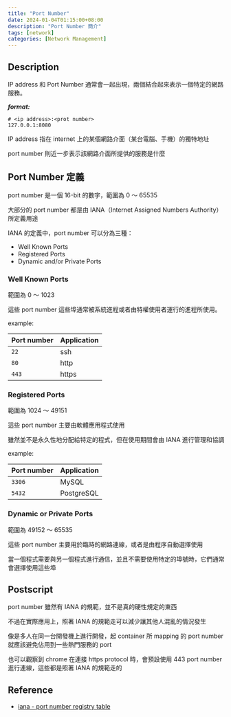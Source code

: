 ```yaml
---
title: "Port Number"
date: 2024-01-04T01:15:00+08:00
description: "Port Number 簡介"
tags: [network]
categories: [Network Management]
---
```


## Description

IP address 和 Port Number 通常會一起出現，兩個結合起來表示一個特定的網路服務。

***format:***

```text
# <ip address>:<prot number>
127.0.0.1:8080
```

IP address 指在 internet 上的某個網路介面（某台電腦、手機）的獨特地址

port number 則近一步表示該網路介面所提供的服務是什麼

## Port Number 定義

port number 是一個 16-bit 的數字，範圍為 0 ～ 65535

大部分的 port number 都是由 IANA（Internet Assigned Numbers Authority）所定義用途

IANA 的定義中，port number 可以分為三種：

- Well Known Ports
- Registered Ports
- Dynamic and/or Private Ports

### Well Known Ports

範圍為 0 ～ 1023

這些 port number 這些埠通常被系統進程或者由特權使用者運行的進程所使用。

example:

| Port number | Application |
| ----------- | ----------- |
| `22`        | ssh         |
| `80`        | http        |
| `443`       | https       |

### Registered Ports

範圍為 1024 ～ 49151

這些 port number 主要由軟體應用程式使用

雖然並不是永久性地分配給特定的程式，但在使用期間會由 IANA 進行管理和協調

example:

| Port number | Application |
| ----------- | ----------- |
| `3306`      | MySQL       |
| `5432`      | PostgreSQL  |

### Dynamic or Private Ports

範圍為 49152 ～ 65535

這些 port number 主要用於臨時的網路連線，或者是由程序自動選擇使用

當一個程式需要與另一個程式進行通信，並且不需要使用特定的埠號時，它們通常會選擇使用這些埠

## Postscript

port number 雖然有 IANA 的規範，並不是真的硬性規定的東西

不過在實際應用上，照著 IANA 的規範走可以減少讓其他人混亂的情況發生

像是多人在同一台開發機上進行開發，起 container 所 mapping 的 port number 就應該避免佔用到一些熱門服務的 port

也可以觀察到 chrome 在連接 https protocol 時，會預設使用 443 port number 進行連線，這些都是照著 IANA 的規範走的

## Reference

- [iana - port number registry table](<https://www.iana.org/assignments/service-names-port-numbers/service-names-port-numbers.xhtml>)
